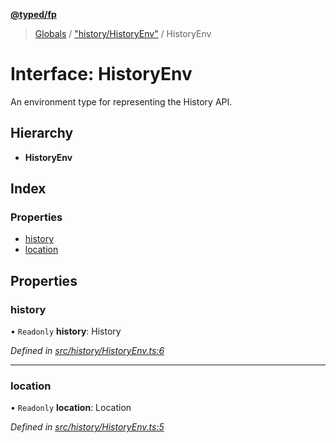 **[@typed/fp](../README.md)**

> [Globals](../globals.md) / ["history/HistoryEnv"](../modules/_history_historyenv_.md) / HistoryEnv

# Interface: HistoryEnv

An environment type for representing the History API.

## Hierarchy

* **HistoryEnv**

## Index

### Properties

* [history](_history_historyenv_.historyenv.md#history)
* [location](_history_historyenv_.historyenv.md#location)

## Properties

### history

• `Readonly` **history**: History

*Defined in [src/history/HistoryEnv.ts:6](https://github.com/TylorS/typed-fp/blob/f27ba3e/src/history/HistoryEnv.ts#L6)*

___

### location

• `Readonly` **location**: Location

*Defined in [src/history/HistoryEnv.ts:5](https://github.com/TylorS/typed-fp/blob/f27ba3e/src/history/HistoryEnv.ts#L5)*
